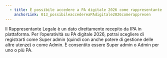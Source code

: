 ```yaml
---
  - title: È possibile accedere a PA digitale 2026 come rappresentante legale di più Scuole?
    anchorLink: 013_possibileaccedereaPAdigitale2026comerappresen
---
```


Il Rappresentante Legale è un dato direttamente recepito da IPA in piattaforma.
Per l’operatività su PA digitale 2026, potrai scegliere di registrarti come Super admin (quindi con anche potere di gestione delle altre utenze) o come Admin.
È consentito essere Super admin o Admin per uno o più PA.
